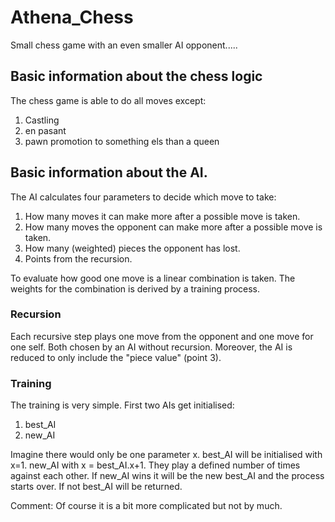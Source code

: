 # Athena_Chess

Small chess game with an even smaller AI opponent.....


## Basic information about the chess logic
The chess game is able to do all moves except: 
1. Castling
2. en pasant
3. pawn promotion to something els than a queen 

## Basic information about the AI. 
The AI calculates four parameters to decide which move to take: 

1. How many moves it can make more after a possible move is taken. 
2. How many moves the opponent can make more after a possible move is taken.
3. How many (weighted) pieces the opponent has lost. 
4. Points from the recursion. 

To evaluate how good one move is a linear combination is taken. 
The weights for the combination is derived by a training process. 

### Recursion 
Each recursive step plays one move from the opponent and one move for one self. 
Both chosen by an AI without recursion. 
Moreover, the AI is reduced to only include the "piece value" (point 3).

### Training 
The training is very simple. First two AIs get initialised: 

1. best_AI
2. new_AI

Imagine there would only be one parameter x. best_AI will be initialised with x=1. 
new_AI with x = best_AI.x+1. They play a defined number of times against each other. 
If new_AI wins it will be the new best_AI and the process starts over. If not best_AI will be returned. 

Comment: Of course it is a bit more complicated but not by much.
